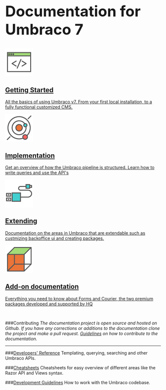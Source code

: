 <div class="docs-overview">
<div class="row">
    <div class="col-xs-12">
        <h1 class="text-center" style="font-size:3rem">Documentation for Umbraco 7</h1>
    </div>
</div>
<div class="row">
	<div class="col-sm-6">
		<a href="Getting-Started/" class="docs-section">
			<img src="images/icon-getting-started.png" alt="">
			<h2>Getting Started</h2>
			<p>All the basics of using Umbraco v7. From your first local installation, to a fully functional customized CMS.</p>
		</a>
	</div>
	<div class="col-sm-6">
		<a href="Implementation/" class="docs-section">
		<img src="images/icon-implementation.png" alt="">
			<h2>Implementation</h2>
			<p>Get an overview of how the Umbraco pipeline is structured. Learn how to write queries and use the API's</p>
		</a>
	</div>
</div>
<div class="row">
	<div class="col-sm-6">
		<a href="Extending/" class="docs-section">
		<img src="images/icon-extending.png" alt="">
			<h2>Extending</h2>
			<p>Documentation on the areas in Umbraco that are extendable such as custmizing backoffice ui and creating packages.</p>
		</a>
	</div>
	<div class="col-sm-6">
		<a href="Add-ons/" class="docs-section">
			<img src="images/icon-add-on.png" alt="">
			<h2>Add-on documentation</h2>
			<p>Everything you need to know about Forms and Courier, the two premium packages developed and supported by HQ</p>
		</a>
	</div>
</div>
</div>
</br>

###Contributing
*The documentation project is open source and hosted on Github. If you have any corrections or additions to the documentation clone the project and make a pull request. [Guidelines](https://github.com/umbraco/Umbraco4Docs) on how to contribute to the documentation.*

----------------

###[Developers' Reference](Reference/index.md)
Templating, querying, searching and other Umbraco APIs.

###[Cheatsheets](Cheatsheets/index.md)
Cheatsheets for easy overview of different areas like the Razor API and Views syntax.

###[Development Guidelines](Development-Guidelines/index.md)
How to work with the Umbraco codebase.
